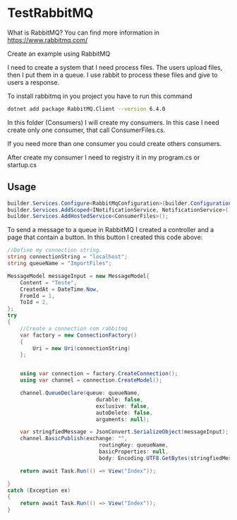 # TestRabbitMQ

What is RabbitMQ? You can find more information in https://www.rabbitmq.com/

Create an example using RabbitMQ


I need to create a system that I need process files. The users upload files, then I put them in a queue. I use rabbit to process these files and give to users a response.

To install rabbitmq in you project you have to run this command

```bash
dotnet add package RabbitMQ.Client --version 6.4.0
```

In this folder (Consumers) I will create my consumers. In this case I need create only one consumer, that call ConsumerFiles.cs.

If you need more than one consumer you could create others consumers.

After create my consumer I need to registry it in my program.cs or startup.cs

## Usage

```c#
builder.Services.Configure<RabbitMqConfiguration>(builder.Configuration.GetSection("RabbitMqConfig"));
builder.Services.AddScoped<INotificationService, NotificationService>();
builder.Services.AddHostedService<ConsumerFiles>();
```

To send a message to a queue in RabbitMQ I created a controller and a page that contain a button. In this button I created this code above:

```c#
//Define my connection string. 
string connectionString = "localhost";
string queueName = "ImportFiles";

MessageModel messageInput = new MessageModel{
    Content = "Teste",
    CreatedAt = DateTime.Now,
    FromId = 1,
    ToId = 2,
};
try
{
    //Create a connection com rabbitmq
    var factory = new ConnectionFactory()
    {
        Uri = new Uri(connectionString)
    };


    using var connection = factory.CreateConnection();
    using var channel = connection.CreateModel();

    channel.QueueDeclare(queue: queueName,
                            durable: false,
                            exclusive: false,
                            autoDelete: false,
                            arguments: null);

    var stringfiedMessage = JsonConvert.SerializeObject(messageInput);
    channel.BasicPublish(exchange: "",
                             routingKey: queueName,
                             basicProperties: null,
                             body: Encoding.UTF8.GetBytes(stringfiedMessage));

    return await Task.Run(() => View("Index"));

}
catch (Exception ex)
{
    return await Task.Run(() => View("Index"));
}
            
```            
